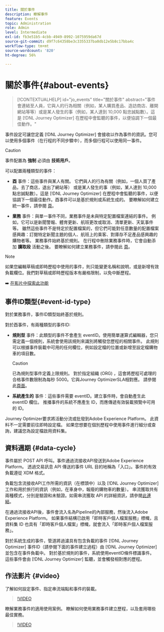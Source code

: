 ```yaml
---
title: 關於事件
description: 瞭解事件
feature: Events
topic: Administration
role: Admin
level: Intermediate
exl-id: fb3e51b5-4cbb-4949-8992-1075959da67d
source-git-commit: d9f7c64358be3c3355337ba0db12e5b8c17bba4c
workflow-type: tm+mt
source-wordcount: '820'
ht-degree: 56%

---
```


# 關於事件{#about-events}

>[!CONTEXTUALHELP]
>id="jo_events"
>title="關於事件"
>abstract="事件會連結至人員，它與人的行為相關（例如，某人購買產品、造訪商店、離開網站等等）或是某人發生的事（例如，某人達到 10,000 點忠誠點數）。這是 [!DNL Journey Optimizer] 在歷程中會監聽的事件，以便協調下一個最佳動作。"

事件設定可讓您定義 [!DNL Journey Optimizer] 會接收以作為事件的資訊。您可以使用多個事件（在行程的不同步驟中），而多個行程可以使用同一事件。

>[!CAUTION]
>
>事件配置為 **強制** 必須由 **技術用戶**。

可以配置兩種類型的事件：

* **酉** 事件：這些事件與某人有關。 它們與人的行為有關（例如，一個人買了產品，去了商店，退出了網站等） 或是某人發生的事（例如，某人達到 10,000 點忠誠點數）。這是 [!DNL Journey Optimizer] 在歷程中會監聽的事件，以便協調下一個最佳動作。酉事件可以是基於規則或系統生成的。 要瞭解如何建立統一事件，請參閱 [頁](../event/about-creating.md)。

* **業務** 事件：與單一事件不同，業務事件是未與特定配置檔案連結的事件。 例如，它可以是新聞警報、體育更新、航班更改或取消、清單更新、天氣事件等。 雖然這些事件不是特定於配置檔案的，但它們可能對任意數量的配置檔案感興趣：訂閱特定新聞主題的個人、航班上的乘客、對庫存不足產品感興趣的購物者等。 業務事件始終基於規則。 在行程中刪除業務事件時，它會自動添加 **讀取段** 活動之後。 要瞭解如何建立業務事件，請參閱此 [頁](../event/about-creating-business.md)。


>[!NOTE]
>
>如果您編輯草稿或即時歷程中使用的事件，則只能變更名稱和說明，或是新增有效負載欄位。我們對草稿或即時歷程版本有嚴格限制，以免中斷歷程。

➡️ [在影片中探索此功能](#video)

## 事件ID類型{#event-id-type}

對於業務事件，事件ID類型始終基於規則。

對於酉事件，有兩種類型的事件ID:

* **規則型** 事件：此類型的事件不會產生 eventID。使用簡單運算式編輯器，您只需定義一個規則，系統會使用該規則來識別將觸發您歷程的相關事件。 此規則可以根據事件裝載中可用的任何欄位，例如設定檔的位置或新增至設定檔購物車的項目數。

   >[!CAUTION]
   >
   >已為規則型事件定義上限規則。 對於指定組織 (ORG) ，這會將歷程可處理的合格事件數限制為每秒 5000。它與Journey OptimizerSLA相對應。 請參閱此[頁面](https://helpx.adobe.com/tw/legal/product-descriptions/journey-orchestration.html)。

* **系統產生的** 事件：這些事件需要 eventID。建立事件時，會自動產生此 eventID 欄位。 推播事件的系統不應產生 ID，而應傳遞有效裝載預覽中可用的 ID。

Journey Optimizer要求將活動分流或批發到Adobe Experience Platform。 此資料不一定需要前往即時設定檔。 如果您想要在個別歷程中使用事件進行細分或查詢，建議您為設定檔啟用資料集。

## 資料週期 {#data-cycle}

事件屬於 POST API 呼叫。事件通過流接收API發送到Adobe Experience Platform。 透過交易訊息 API 傳送的事件 URL 目的地稱為「入口」。事件的有效負載遵從 XDM 格式。

負載包含流接收API工作所需的資訊（在標頭中）以及 [!DNL Journey Optimizer] 工作和用於旅行的資訊（例如，在車身中，報廢的購物車的數量）。 串流獲取共有兩種模式，分別是驗證和未驗證。如需串流獲取 API 的詳細資訊，請參閱[此連結](https://experienceleague.adobe.com/docs/experience-platform/xdm/api/getting-started.html?lang=zh-Hant)。

在通過流接收API後，事件會流入名為Pipeline的內部服務，然後流入Adobe Experience Platform。 如果事件結構已啟用「即時客戶個人檔案服務」標幟，且資料集 ID 也具有「即時客戶個人檔案」標幟，就會流入「即時客戶個人檔案服務」。

對於系統生成的事件，管道將過濾具有包含負載的事件 [!DNL Journey Optimizer] 事件ID（請參閱下面的事件建立過程）由 [!DNL Journey Optimizer] 並包含在事件負載中。 對於基於規則的事件，系統使用eventID條件標識事件。 這些事件會由 [!DNL Journey Optimizer] 監聽，並會觸發相對應的歷程。

## 作法影片 {#video}

了解如何設定事件、指定串流端點和事件的裝載。

>[!VIDEO](https://video.tv.adobe.com/v/336253?quality=12)

瞭解業務事件的適用使用案例。 瞭解如何使用業務事件建立歷程，以及套用哪些最佳實務。

>[!VIDEO](https://video.tv.adobe.com/v/334234?quality=12)
